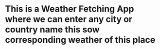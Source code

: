 # This is a Weather Fetching App where we can enter any city or country name this sow corresponding weather of this place
